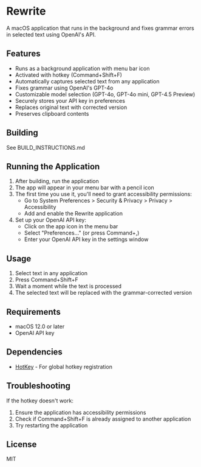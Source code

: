 # Rewrite

A macOS application that runs in the background and fixes grammar errors in selected text using OpenAI's API.

## Features

- Runs as a background application with menu bar icon
- Activated with hotkey (Command+Shift+F)
- Automatically captures selected text from any application
- Fixes grammar using OpenAI's GPT-4o
- Customizable model selection (GPT-4o, GPT-4o mini, GPT-4.5 Preview)
- Securely stores your API key in preferences
- Replaces original text with corrected version
- Preserves clipboard contents

## Building

See BUILD_INSTRUCTIONS.md

## Running the Application

1. After building, run the application
2. The app will appear in your menu bar with a pencil icon
3. The first time you use it, you'll need to grant accessibility permissions:
   - Go to System Preferences > Security & Privacy > Privacy > Accessibility
   - Add and enable the Rewrite application
4. Set up your OpenAI API key:
   - Click on the app icon in the menu bar
   - Select "Preferences..." (or press Command+,)
   - Enter your OpenAI API key in the settings window

## Usage

1. Select text in any application
2. Press Command+Shift+F
3. Wait a moment while the text is processed
4. The selected text will be replaced with the grammar-corrected version

## Requirements

- macOS 12.0 or later
- OpenAI API key

## Dependencies

- [HotKey](https://github.com/soffes/HotKey) - For global hotkey registration

## Troubleshooting

If the hotkey doesn't work:
1. Ensure the application has accessibility permissions
2. Check if Command+Shift+F is already assigned to another application
3. Try restarting the application

## License

MIT